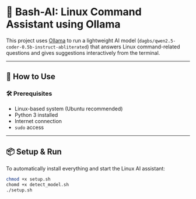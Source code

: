 # 🐧 Bash-AI: Linux Command Assistant using Ollama

This project uses [Ollama](https://ollama.com) to run a lightweight AI model (`dagbs/qwen2.5-coder-0.5b-instruct-abliterated`) that answers Linux command-related questions and gives suggestions interactively from the terminal.

---

## 🚀 How to Use

### 🛠 Prerequisites

- Linux-based system (Ubuntu recommended)
- Python 3 installed
- Internet connection
- `sudo` access

---

## 📦 Setup & Run

To automatically install everything and start the Linux AI assistant:

```bash
chmod +x setup.sh
chomd +x detect_model.sh
./setup.sh
```
